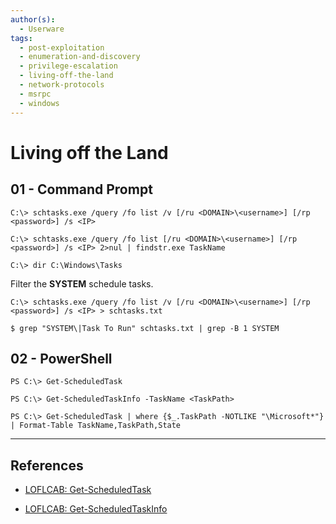 ```yaml
---
author(s):
  - Userware
tags:
  - post-exploitation
  - enumeration-and-discovery
  - privilege-escalation
  - living-off-the-land
  - network-protocols
  - msrpc
  - windows
---
```

# Living off the Land

## 01 - Command Prompt

```
C:\> schtasks.exe /query /fo list /v [/ru <DOMAIN>\<username>] [/rp <password>] /s <IP>

C:\> schtasks.exe /query /fo list [/ru <DOMAIN>\<username>] [/rp <password>] /s <IP> 2>nul | findstr.exe TaskName

C:\> dir C:\Windows\Tasks
```

Filter the **SYSTEM** schedule tasks.

```
C:\> schtasks.exe /query /fo list /v [/ru <DOMAIN>\<username>] [/rp <password>] /s <IP> > schtasks.txt

$ grep "SYSTEM\|Task To Run" schtasks.txt | grep -B 1 SYSTEM
```

## 02 - PowerShell

```
PS C:\> Get-ScheduledTask

PS C:\> Get-ScheduledTaskInfo -TaskName <TaskPath>

PS C:\> Get-ScheduledTask | where {$_.TaskPath -NOTLIKE "\Microsoft*"} | Format-Table TaskName,TaskPath,State
```

---
## References

- [LOFLCAB: Get-ScheduledTask](https://lofl-project.github.io/loflcab/Cmdlets/Get-ScheduledTask/)

- [LOFLCAB: Get-ScheduledTaskInfo](https://lofl-project.github.io/loflcab/Cmdlets/Get-ScheduledTaskInfo/)